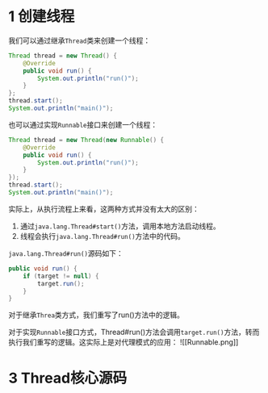 # 1 创建线程
我们可以通过继承`Thread`类来创建一个线程：
```java
Thread thread = new Thread() {  
    @Override  
    public void run() {  
        System.out.println("run()");  
    }  
};  
thread.start();  
System.out.println("main()");
```

也可以通过实现`Runnable`接口来创建一个线程：
```java
Thread thread = new Thread(new Runnable() {  
    @Override  
    public void run() {  
        System.out.println("run()");  
    }  
});  
thread.start();  
System.out.println("main()");
```

实际上，从执行流程上来看，这两种方式并没有太大的区别：
1. 通过`java.lang.Thread#start()`方法，调用本地方法启动线程。
2. 线程会执行`java.lang.Thread#run()`方法中的代码。

`java.lang.Thread#run()`源码如下：
```java
public void run() {  
    if (target != null) {  
        target.run();  
    }  
}
```

对于继承`Threa`类方式，我们重写了run()方法中的逻辑。

对于实现`Runnable`接口方式，Thread#run()方法会调用`target.run()`方法，转而执行我们重写的逻辑。这实际上是对代理模式的应用：
![[Runnable.png]]



# 3 Thread核心源码


